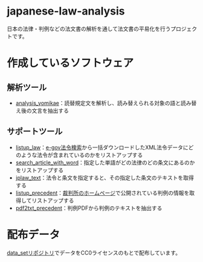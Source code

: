 # japanese-law-analysis

日本の法律・判例などの法文書の解析を通して法文書の平易化を行うプロジェクトです。


# 作成しているソフトウェア

## 解析ツール

- [analysis_yomikae](https://github.com/japanese-law-analysis/analysis_yomikae)：読替規定文を解析し、読み替えられる対象の語と読み替え後の文言を抽出する

## サポートツール

- [listup_law](https://github.com/japanese-law-analysis/listup_law)：[e-gov法令検索](https://elaws.e-gov.go.jp/)から一括ダウンロードしたXML法令データにどのような法令が含まれているのかをリストアップする
- [search_article_with_word](https://github.com/japanese-law-analysis/search_article_with_word)：指定した単語がどの法律のどの条文にあるのかをリストアップする
- [jplaw_text](https://github.com/japanese-law-analysis/jplaw_text)：法令と条文を指定すると、その指定した条文のテキストを取得する
- [listup_precedent](https://github.com/japanese-law-analysis/listup_precedent)：[裁判所のホームページ](https://www.courts.go.jp/)で公開されている判例の情報を取得してリストアップする
- [pdf2txt_precedent](https://github.com/japanese-law-analysis/pdf2txt_precedent)：判例PDFから判例のテキストを抽出する


# 配布データ

[data_setリポジトリ](https://github.com/japanese-law-analysis/data_set)でデータをCC0ライセンスのもとで配布しています。
